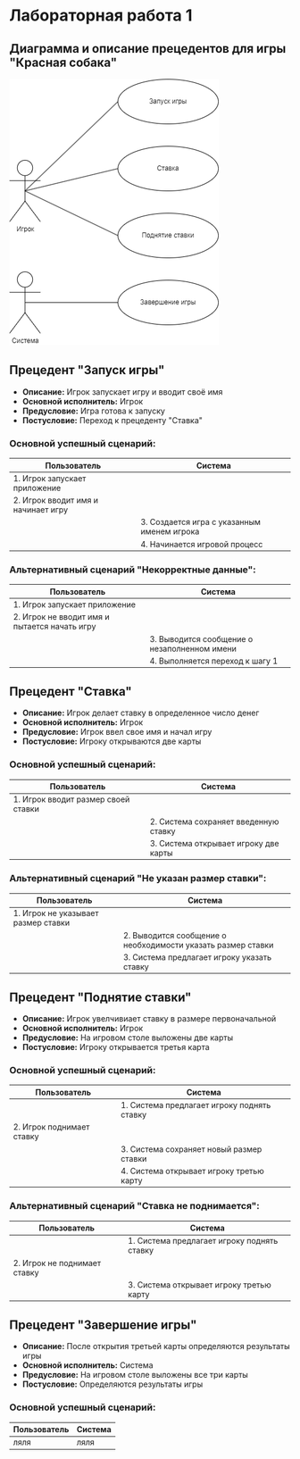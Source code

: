 # Лабораторная работа 1
Диаграмма и описание прецедентов для игры "Красная собака"
---
![Диаграмма вариантов использования](Precedenty.png)
## Прецедент "Запуск игры"
* **Описание:** Игрок запускает игру и вводит своё имя
* **Основной исполнитель:** Игрок
* **Предусловие:** Игра готова к запуску
* **Постусловие:** Переход к прецеденту "Ставка"

### Основной успешный сценарий:
|Пользователь|Система|
|-|--------|
|1. Игрок запускает приложение||
|2. Игрок вводит имя и начинает игру||
||3. Создается игра с указанным именем игрока|
||4. Начинается игровой процесс|
### Альтернативный сценарий "Некорректные данные":
|Пользователь|Система|
|-|--------|
|1. Игрок запускает приложение||
|2. Игрок не вводит имя и пытается начать игру||
||3. Выводится сообщение о незаполненном имени|
||4. Выполняется переход к шагу 1|

## Прецедент "Ставка"
* **Описание:** Игрок делает ставку в определенное число денег
* **Основной исполнитель:** Игрок
* **Предусловие:** Игрок ввел свое имя и начал игру
* **Постусловие:** Игроку открываются две карты

### Основной успешный сценарий:
|Пользователь|Система|
|-|--------|
|1. Игрок вводит размер своей ставки||
||2. Система сохраняет введенную ставку|
||3. Система открывает игроку две карты|
### Альтернативный сценарий "Не указан размер ставки":
|Пользователь|Система|
|-|--------|
|1. Игрок не указывает размер ставки||
||2. Выводится сообщение о необходимости указать размер ставки|
||3. Система предлагает игроку указать ставку|

## Прецедент "Поднятие ставки"
* **Описание:** Игрок увелчивиает ставку в размере первоначальной
* **Основной исполнитель:** Игрок
* **Предусловие:** На игровом столе выложены две карты
* **Постусловие:** Игроку открывается третья карта

### Основной успешный сценарий:
|Пользователь|Система|
|-|--------|
||1. Система предлагает игроку поднять ставку|
|2. Игрок поднимает ставку||
||3. Система сохраняет новый размер ставки|
||4. Система открывает игроку третью карту|
### Альтернативный сценарий "Ставка не поднимается":
|Пользователь|Система|
|-|--------|
||1. Система предлагает игроку поднять ставку|
|2. Игрок не поднимает ставку||
||3. Система открывает игроку третью карту|

## Прецедент "Завершение игры"
* **Описание:** После открытия третьей карты определяются результаты игры
* **Основной исполнитель:** Система
* **Предусловие:** На игровом столе выложены все три карты
* **Постусловие:** Определяются результаты игры

### Основной успешный сценарий:
|Пользователь|Система|
|-|--------|
|ляля|ляля|

